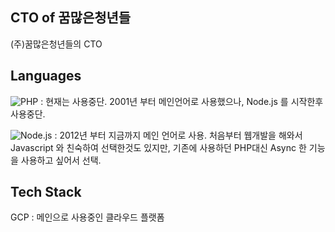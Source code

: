 ## CTO of 꿈많은청년들
(주)꿈많은청년들의 CTO

## Languages
![PHP](https://img.shields.io/badge/PHP-Deprecated-red) : 현재는 사용중단.
2001년 부터 메인언어로 사용했으나, Node.js 를 시작한후 사용중단.

![Node.js](https://img.shields.io/badge/NodeJS-progress-green) : 2012년 부터 지금까지 메인 언어로 사용.
처음부터 웹개발을 해와서 Javascript 와 친숙하여 선택한것도 있지만, 기존에 사용하던 PHP대신 Async 한 기능을 사용하고 싶어서 선택.

## Tech Stack
GCP : 메인으로 사용중인 클라우드 플랫폼



<!--
**calmlake79/calmlake79** is a ✨ _special_ ✨ repository because its `README.md` (this file) appears on your GitHub profile.

Here are some ideas to get you started:

- 🔭 I’m currently working on ...
- 🌱 I’m currently learning ...
- 👯 I’m looking to collaborate on ...
- 🤔 I’m looking for help with ...
- 💬 Ask me about ...
- 📫 How to reach me: ...
- 😄 Pronouns: ...
- ⚡ Fun fact: ...
-->
